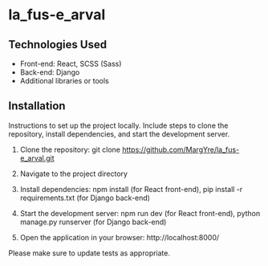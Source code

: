 # la_fus-e_arval
## Technologies Used

- Front-end: React, SCSS (Sass)
- Back-end: Django
- Additional libraries or tools

## Installation

Instructions to set up the project locally. Include steps to clone the repository, install dependencies, and start the development server.

1. Clone the repository:
git clone https://github.com/MargYre/la_fus-e_arval.git


2. Navigate to the project directory


3. Install dependencies: npm install (for React front-end), pip install -r requirements.txt (for Django back-end)

4. Start the development server: npm run dev (for React front-end), python manage.py runserver (for Django back-end)

5. Open the application in your browser: http://localhost:8000/


Please make sure to update tests as appropriate.